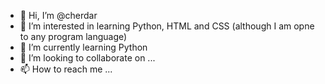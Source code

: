 - 👋 Hi, I’m @cherdar
- 👀 I’m interested in learning Python, HTML and CSS (although I am opne to any program language)
- 🌱 I’m currently learning Python
- 💞️ I’m looking to collaborate on ...
- 📫 How to reach me ...

<!---
cherdar/cherdar is a ✨ special ✨ repository because its `README.md` (this file) appears on your GitHub profile.
You can click the Preview link to take a look at your changes.
--->
